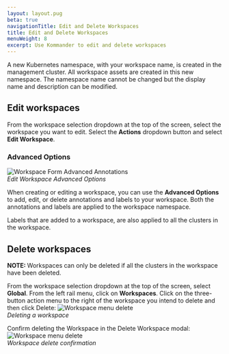 ```yaml
---
layout: layout.pug
beta: true
navigationTitle: Edit and Delete Workspaces
title: Edit and Delete Workspaces
menuWeight: 8
excerpt: Use Kommander to edit and delete workspaces
---
```


A new Kubernetes namespace, with your workspace name, is created in the management cluster. All workspace assets are created in this new namespace. The namespace name cannot be changed but the display name and description can be modified.

## Edit workspaces

From the workspace selection dropdown at the top of the screen, select the workspace you want to edit. Select  the **Actions** dropdown button and select **Edit Workspace**.

### Advanced Options

![Workspace Form Advanced Annotations](/dkp/kommander/1.4/img/workspace-annotations.png)
<br />_Edit Workspace Advanced Options_

When creating or editing a workspace, you can use the **Advanced Options** to add, edit, or delete annotations and labels to your workspace. Both the annotations and labels are applied to the workspace namespace.

Labels that are added to a workspace, are also applied to all the clusters in the workspace.

## Delete workspaces

<p class="message--note"><strong>NOTE: </strong>
  Workspaces can only be deleted if all the clusters in the workspace have been deleted.
</p>

From the workspace selection dropdown at the top of the screen, select **Global**.
From the left rail menu, click on **Workspaces**.
Click on the three-button action menu to the right of the workspace you intend to delete and then click Delete:
![Workspace menu delete](/dkp/kommander/1.4/img/workspaces-menu-delete.png)
<br />_Deleting a workspace_

Confirm deleting the Workspace in the Delete Workspace modal:
![Workspace menu delete](/dkp/kommander/1.4/img/workspace-confirm-delete.png)
<br />_Workspace delete confirmation_
